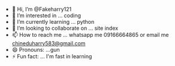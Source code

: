 - 👋 Hi, I’m @Fakeharry121
- 👀 I’m interested in ... coding 
- 🌱 I’m currently learning ... python 
- 💞️ I’m looking to collaborate on ... site index 
- 📫 How to reach me ... whatsapp me 09166664865 or email me chineduharry583@gmail.com
- 😄 Pronouns: ...gun
- ⚡ Fun fact: ... I'm fast in learning 

<!---
Fakeharry121/Fakeharry121 is a ✨ special ✨ repository because its `README.md` (this file) appears on your GitHub profile.
You can click the Preview link to take a look at your changes.
--->
